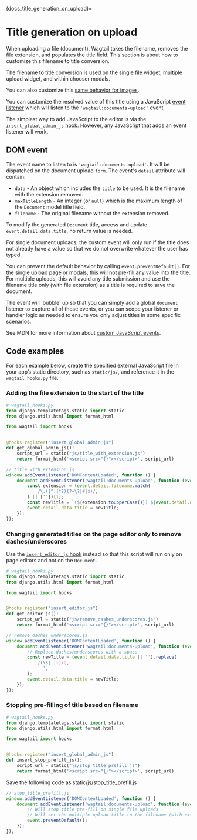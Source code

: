 (docs_title_generation_on_upload)=

# Title generation on upload

When uploading a file (document), Wagtail takes the filename, removes the file extension, and populates the title field. This section is about how to customize this filename to title conversion.

The filename to title conversion is used on the single file widget, multiple upload widget, and within chooser modals.

You can also customize this [same behavior for images](../images/title_generation_on_upload).

You can customize the resolved value of this title using a JavaScript [event listener](https://developer.mozilla.org/en-US/docs/Web/API/EventTarget/addEventListener) which will listen to the `'wagtail:documents-upload'` event.

The simplest way to add JavaScript to the editor is via the [`insert_global_admin_js` hook](insert_global_admin_js). However, any JavaScript that adds an event listener will work.

## DOM event

The event name to listen to is `'wagtail:documents-upload'`. It will be dispatched on the document upload `form`. The event's `detail` attribute will contain:

-   `data` - An object which includes the `title` to be used. It is the filename with the extension removed.
-   `maxTitleLength` - An integer (or `null`) which is the maximum length of the `Document` model title field.
-   `filename` - The original filename without the extension removed.

To modify the generated `Document` title, access and update `event.detail.data.title`, no return value is needed.

For single document uploads, the custom event will only run if the title does not already have a value so that we do not overwrite whatever the user has typed.

You can prevent the default behavior by calling `event.preventDefault()`. For the single upload page or modals, this will not pre-fill any value into the title. For multiple uploads, this will avoid any title submission and use the filename title only (with file extension) as a title is required to save the document.

The event will 'bubble' up so that you can simply add a global `document` listener to capture all of these events, or you can scope your listener or handler logic as needed to ensure you only adjust titles in some specific scenarios.

See MDN for more information about [custom JavaScript events](https://developer.mozilla.org/en-US/docs/Web/Events/Creating_and_triggering_events).

## Code examples

For each example below, create the specified external JavaScript file in your app’s static directory, such as `static/js/`, and reference it in the `wagtail_hooks.py` file.

### Adding the file extension to the start of the title

```python
# wagtail_hooks.py
from django.templatetags.static import static
from django.utils.html import format_html

from wagtail import hooks


@hooks.register("insert_global_admin_js")
def get_global_admin_js():
    script_url = static("js/title_with_extension.js")
    return format_html('<script src="{}"></script>', script_url)
```

```javascript
// title_with_extension.js
window.addEventListener('DOMContentLoaded', function () {
    document.addEventListener('wagtail:documents-upload', function (event) {
        const extension = (event.detail.filename.match(
            /\.([^.]*?)(?=\?|#|$)/,
        ) || [''])[1];
        const newTitle = `(${extension.toUpperCase()}) ${event.detail.data.title || ''}`;
        event.detail.data.title = newTitle;
    });
});
```

### Changing generated titles on the page editor only to remove dashes/underscores

Use the [`insert_editor_js` hook](insert_editor_js) instead so that this script will run only on page editors and not on the `Document`.

```python
# wagtail_hooks.py
from django.templatetags.static import static
from django.utils.html import format_html

from wagtail import hooks


@hooks.register("insert_editor_js")
def get_editor_js():
    script_url = static("js/remove_dashes_underscores.js")
    return format_html('<script src="{}"></script>', script_url)
```

```javascript
// remove_dashes_underscores.js
window.addEventListener('DOMContentLoaded', function () {
    document.addEventListener('wagtail:documents-upload', function (event) {
        // Replace dashes/underscores with a space
        const newTitle = (event.detail.data.title || '').replace(
            /(\s|_|-)/g,
            ' ',
        );
        event.detail.data.title = newTitle;
    });
});
```

### Stopping pre-filling of title based on filename

```python
# wagtail_hooks.py
from django.templatetags.static import static
from django.utils.html import format_html

from wagtail import hooks


@hooks.register("insert_global_admin_js")
def insert_stop_prefill_js():
    script_url = static("js/stop_title_prefill.js")
    return format_html('<script src="{}"></script>', script_url)
```

Save the following code as static/js/stop_title_prefill.js

```javascript
// stop_title_prefill.js
window.addEventListener('DOMContentLoaded', function () {
    document.addEventListener('wagtail:documents-upload', function (event) {
        // Will stop title pre-fill on single file uploads
        // Will set the multiple upload title to the filename (with extension)
        event.preventDefault();
    });
});
```
